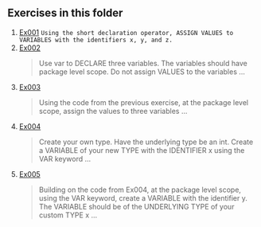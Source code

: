 ## Exercises in this folder
1. [Ex001](../Level%201/Ex001.go) 
   `Using the short declaration operator, ASSIGN VALUES to VARIABLES with the identifiers x, y, and z.`
2. [Ex002](../Level%201/Ex002.go) 
   > Use var to DECLARE three variables. The variables should have package level scope. Do not assign VALUES to the variables ...
3. [Ex003](../Level%201/Ex003.go) 
   > Using the code from the previous exercise, at the package level scope, assign the values to three variables ...
4. [Ex004](../Level%201/Ex004.go) 
   > Create your own type. Have the underlying type be an int. Create a VARIABLE of your new TYPE with the IDENTIFIER x using the VAR keyword ...
5. [Ex005](../Level%201/Ex005.go) 
   > Building on the code from Ex004, at the package level scope, using the VAR keyword, create a VARIABLE with the identifier y. The VARIABLE should be of the UNDERLYING TYPE of your custom TYPE x ...